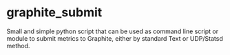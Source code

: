 # graphite_submit

Small and simple python script that can be used as command line script or module to submit metrics to Graphite, either by standard Text or UDP/Statsd method.
